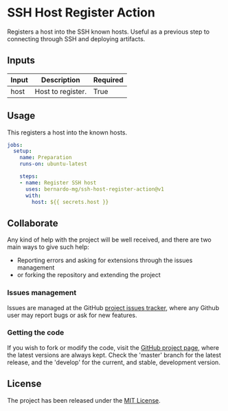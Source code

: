 # SSH Host Register Action

Registers a host into the SSH known hosts. Useful as a previous step to connecting through SSH and deploying artifacts.

## Inputs

| Input | Description       | Required |
|-------|-------------------|----------|
| host  | Host to register. | True     |

## Usage

This registers a host into the known hosts.

```yaml
jobs:
  setup:
    name: Preparation
    runs-on: ubuntu-latest

    steps:
    - name: Register SSH host
      uses: bernardo-mg/ssh-host-register-action@v1
      with:
        host: ${{ secrets.host }}
```

## Collaborate

Any kind of help with the project will be well received, and there are two main ways to give such help:

- Reporting errors and asking for extensions through the issues management
- or forking the repository and extending the project

### Issues management

Issues are managed at the GitHub [project issues tracker][issues], where any Github user may report bugs or ask for new features.

### Getting the code

If you wish to fork or modify the code, visit the [GitHub project page][scm], where the latest versions are always kept. Check the 'master' branch for the latest release, and the 'develop' for the current, and stable, development version.

## License
The project has been released under the [MIT License][license].

[issues]: https://github.com/Bernardo-MG/ssh-host-register-action/issues
[license]: https://www.opensource.org/licenses/mit-license.php
[scm]: https://github.com/Bernardo-MG/ssh-host-register-action

